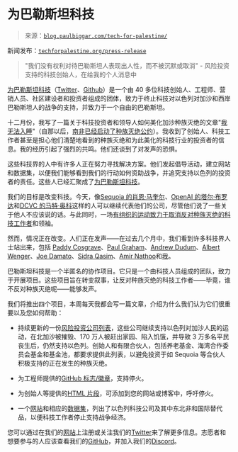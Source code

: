 <!--yml

category: 未分类

date: 2024-05-27 14:25:43

-->

# 为巴勒斯坦科技

> 来源：[`blog.paulbiggar.com/tech-for-palestine/`](https://blog.paulbiggar.com/tech-for-palestine/)

新闻发布：[`techforpalestine.org/press-release`](https://techforpalestine.org/press-release?ref=blog.paulbiggar.com)

> "我们没有权利对待巴勒斯坦人表现出人性，而不被沉默或取消" - 风险投资支持的科技创始人，在给我的个人消息中

[为巴勒斯坦科技](https://techforpalestine.org/?ref=blog.paulbiggar.com)（[Twitter](https://twitter.com/tech4palestine?ref=blog.paulbiggar.com)、[Github](https://github.com/techforpalestine?ref=blog.paulbiggar.com)）是一个由 40 多位科技创始人、工程师、营销人员、社区建设者和投资者组成的团体，致力于终止科技对以色列对加沙和西岸巴勒斯坦人的战争的支持，并致力于一个自由的巴勒斯坦。

十二月份，我写了一篇关于科技投资者和领导人如何美化加沙种族灭绝的文章"[我无法入睡](https://blog.paulbiggar.com/i-cant-sleep/)"（自那以后，[南非已经启动了种族灭绝公约](https://www.icj-cij.org/sites/default/files/case-related/192/192-20231228-app-01-00-en.pdf?ref=blog.paulbiggar.com)）。我收到了创始人、科技工作者甚至是担心他们清楚地看到的种族灭绝和为此美化的科技行业的投资者的信息。我的经历引起了强烈的共鸣。他们还谈到了对发声的恐惧。

这些科技界的人中有许多人正在努力寻找解决方案。他们发起倡导活动，建立网站和数据集，以便我们能够看到我们的行动如何资助战争，并追究支持以色列的投资者的责任。这些人已经汇聚成了[为巴勒斯坦科技](https://techforpalestine.org/?ref=blog.paulbiggar.com)。

我们的目标是改变科技。今天，像[Sequoia 的肖恩·马奎尔](https://genocide.vc/meet-shaun-maguire/?ref=blog.paulbiggar.com)、[OpenAI 的塔尔·布罗达](https://www.ipetitions.com/petition/fire-tal-broda-immediately?ref=blog.paulbiggar.com)和[DCVC 的马特·奥科](https://genocide.vc/matt-ocko-of-dcvc-believes-palestinians-are-sub-human/?ref=blog.paulbiggar.com)这样的人可以继续代表他们的公司，尽管他们说了一些关于他人不应该说的话。与此同时，一场[有组织的运动致力于取消反对种族灭绝的科技工作者](https://www.leefang.com/p/inside-the-pro-israel-information?ref=blog.paulbiggar.com)和领袖。

然而，情况正在改变。人们正在发声——在过去几个月中，我们看到许多科技界人士站出来，包括 [Paddy Cosgrave](https://twitter.com/paddycosgrave/status/1713964519884513446?lang=en&ref=blog.paulbiggar.com)、[Paul Graham](https://twitter.com/paulg/status/1741952950916808987?ref=blog.paulbiggar.com)、[Andrew Dudum](https://medium.com/@andrew.dudum/in-pursuit-for-peace-our-leaders-need-to-embrace-nuance-1a5682a1372d?ref=blog.paulbiggar.com)、[Albert Wenger](https://continuations.com/post/732639501354172417/israelgaza?ref=blog.paulbiggar.com)、[Joe Damato](https://blog.dama.to/why-do-you-care-about-palestine/?ref=blog.paulbiggar.com)、[Sidra Qasim](https://twitter.com/sidraqasim/status/1723458301352919544?ref=blog.paulbiggar.com)、[Amir Nathoo](https://www.linkedin.com/feed/update/urn:li:activity:7147965379124879360/?ref=blog.paulbiggar.com)和[我](https://blog.paulbiggar.com/i-cant-sleep/)。

巴勒斯坦科技是一个半匿名的协作项目。它只是一个由科技人员组成的团队，致力于开展项目。这些项目旨在转变叙事，让反对种族灭绝的科技工作者——毕竟，谁不反对种族灭绝呢——能够发声。

我们将推出四个项目，本周每天我都会写一篇文章，介绍为什么我们认为它们很重要以及您如何帮助：

+   持续更新的一份[风险投资公司列表](https://github.com/TechForPalestine/antipalestinian-vc-funds?ref=blog.paulbiggar.com)，这些公司继续支持以色列对加沙人民的运动，在北加沙被摧毁、170 万人被赶出家园、陷入饥饿，并导致 3 万多名平民丧生后，仍然支持以色列。创始人和有限合伙人，包括养老基金、海湾合作委员会基金和基金池，都要求提供此列表，以避免投资于如 Sequoia 等合伙人积极支持的正在发生的种族灭绝。

+   为工程师提供的[GitHub 标志/徽章](https://github.com/techforpalestine/badges?ref=blog.paulbiggar.com)，支持停火。

+   为创始人等提供的[HTML 片段](https://github.com/techforpalestine/palestine-banner?ref=blog.paulbiggar.com)，可添加到您的网站或博客中，呼吁停火。

+   一个[网站](https://israelitechalternatives.com/?ref=blog.paulbiggar.com)和相应的[数据集](https://github.com/TechForPalestine/boycott-israeli-tech-companies-dataset?ref=blog.paulbiggar.com)，列出了以色列科技公司及其中东北非和国际替代品，以便科技工作者停止支持战争经济。

您可以通过在我们的[网站](https://techforpalestine.org/?ref=blog.paulbiggar.com)上注册或关注我们的[Twitter](https://twitter.com/tech4palestine?ref=blog.paulbiggar.com)来了解更多信息。志愿者和想要参与的人应该查看我们的[GitHub](https://github.com/techforpalestine?ref=blog.paulbiggar.com)，并加入我们的[Discord](https://techforpalestine.org/discord-invite?ref=blog.paulbiggar.com)。
